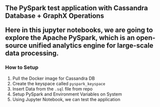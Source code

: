 <h2> The PySpark test application with Cassandra Database + GraphX Operations

<p>Here in this jupyter notebooks, we are going to explore the Apache PySpark, which is an open-source unified analytics engine for large-scale data processing.</p>

<h3>How to Setup</h3>

<ol>
  <li>Pull the Docker image for Cassandra DB</li>
  <li>Create the keyspace called <code>pyspark_keyspace</code></li>
  <li>Insert Data from the <code>.sql</code> file from repo</li>
  <li>Setup PySpark and Environment Variables on System</li>
  <li>Using Jupyter Notebook, we can test the application</li>
</ol>
